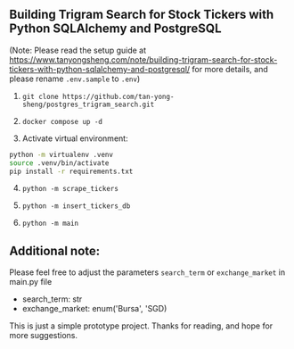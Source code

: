 ## Building Trigram Search for Stock Tickers with Python SQLAlchemy and PostgreSQL

(Note: Please read the setup guide at https://www.tanyongsheng.com/note/building-trigram-search-for-stock-tickers-with-python-sqlalchemy-and-postgresql/ for more details, and please rename `.env.sample` to `.env`)

1. `git clone https://github.com/tan-yong-sheng/postgres_trigram_search.git`

2. `docker compose up -d`

3. Activate virtual environment:

```bash
python -m virtualenv .venv
source .venv/bin/activate
pip install -r requirements.txt
```

4. `python -m scrape_tickers`

5. `python -m insert_tickers_db`

6. `python -m main`


## Additional note:

Please feel free to adjust the parameters `search_term` or `exchange_market` in main.py file

  - search_term: str
  - exchange_market: enum('Bursa', 'SGD)


This is just a simple prototype project. Thanks for reading, and hope for more suggestions.
